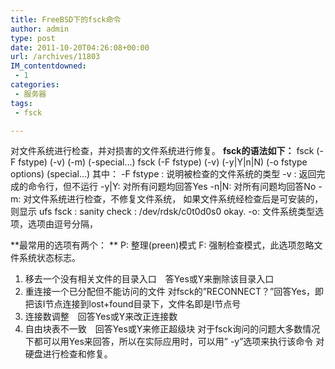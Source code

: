 ```yaml
---
title: FreeBSD下的fsck命令
author: admin
type: post
date: 2011-10-20T04:26:08+00:00
url: /archives/11803
IM_contentdowned:
 - 1
categories:
 - 服务器
tags:
 - fsck

---
```

对文件系统进行检查，并对损害的文件系统进行修复。
**fsck的语法如下：**
fsck (-F fstype) (-v) (-m) (-special…)
fsck (-F fstype) (-v) (-y|Y|n|N)
(-o fstype options) (special…)
其中：
-F fstype : 说明被检查的文件系统的类型
-v : 返回完成的命令行，但不运行
-y|Y: 对所有问题均回答Yes
-n|N: 对所有问题均回答No
-m: 对文件系统进行检查，不修复文件系统，
如果文件系统经检查后是可安装的，则显示
ufs fsck : sanity check : /dev/rdsk/c0t0d0s0 okay.
-o: 文件系统类型选项，选项由逗号分隔，


**最常用的选项有两个： **
P: 整理(preen)模式
F: 强制检查模式，此选项忽略文件系统状态标志。
1) 移去一个没有相关文件的目录入口　答Yes或Y来删除该目录入口
2) 重连接一个已分配但不能访问的文件
对fsck的”RECONNECT？”回答Yes，即把该I节点连接到lost+found目录下，文件名即是I节点号
3) 连接数调整　回答Yes或Y来改正连接数
4) 自由块表不一致　回答Yes或Y来修正超级块
对于fsck询问的问题大多数情况下都可以用Yes来回答，所以在实际应用时，可以用” -y”选项来执行该命令
对硬盘进行检查和修复。